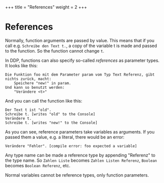 +++
title = "References"
weight = 2
+++

# References

Normally, function arguments are passed by value.
This means that if you call e.g. `Schreibe den Text t.`, a copy of the variable t is made and passed to the function. So the function cannot change `t`.

In DDP, functions can also specify so-called *references* as parameter types.
It looks like this:

```ddp
Die Funktion foo mit dem Parameter param vom Typ Text Referenz, gibt nichts zurück, macht:
    Speichere "new!" in param.
Und kann so benutzt werden:
    "Verändere <t>"
```

And you can call the function like this:

```ddp
Der Text t ist "old".
Schreibe t. [writes "old" to the Console]
Verändere t.
Schreibe t. [writes "new!" to the Console]
```

As you can see, reference parameters take variables as arguments.
If you passed them a value, e.g. a literal, there would be an error:

```ddp
Verändere "Fehler". [compile error: foo expected a variable]
```

Any type name can be made a reference type by appending "Referenz" to the type name.
So `Zahlen Liste` becomes `Zahlen Listen Referenz`, `Boolean` becomes `Boolean Referenz`, etc.

Normal variables cannot be reference types, only function parameters.